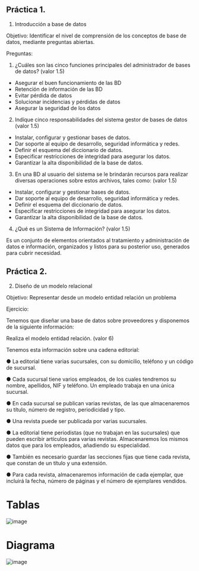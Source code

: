 ## Práctica 1.

1. Introducción a base de datos

Objetivo: Identificar el nivel de comprensión de los conceptos de base de datos,
mediante preguntas abiertas.
 
Preguntas:

1. ¿Cuáles son las cinco funciones principales del administrador de bases de datos?
(valor 1.5)

* Asegurar el buen funcionamiento de las BD
* Retención de información de las BD
* Evitar pérdida de datos
* Solucionar incidencias y pérdidas de datos
* Asegurar la seguridad de los datos


2. Indíque cinco responsabilidades del sistema gestor de bases de datos (valor 1.5)

* Instalar, configurar y gestionar bases de datos.
* Dar soporte al equipo de desarrollo, seguridad informática y redes.
* Definir el esquema del diccionario de datos.
* Especificar restricciones de integridad para asegurar los datos.
* Garantizar la alta disponibilidad de la base de datos.

3. En una BD al usuario del sistema se le brindarán recursos para realizar diversas
operaciones sobre estos archivos, tales como: (valor 1.5)

* Instalar, configurar y gestionar bases de datos.
* Dar soporte al equipo de desarrollo, seguridad informática y redes.
* Definir el esquema del diccionario de datos.
* Especificar restricciones de integridad para asegurar los datos.
* Garantizar la alta disponibilidad de la base de datos.

4. ¿Qué es un Sistema de Información? (valor 1.5) 

Es un conjunto de elementos orientados al tratamiento y administración de datos e información, organizados y listos para su posterior uso, generados para cubrir necesidad.

## Práctica 2.

2. Diseño de un modelo relacional

Objetivo: Representar desde un modelo entidad relación un problema


Ejercicio:

Tenemos que diseñar una base de datos sobre proveedores y disponemos de la siguiente
información:

Realiza el modelo entidad relación. (valor 6)

Tenemos esta información sobre una cadena editorial:

● La editorial tiene varias sucursales, con su domicilio, teléfono y un código de
sucursal.

● Cada sucursal tiene varios empleados, de los cuales tendremos su nombre,
apellidos, NIF y teléfono. Un empleado trabaja en una única sucursal.

● En cada sucursal se publican varias revistas, de las que almacenaremos su título,
número de registro, periodicidad y tipo.

● Una revista puede ser publicada por varias sucursales.

● La editorial tiene periodistas (que no trabajan en las sucursales) que pueden
escribir artículos para varias revistas. Almacenaremos los mismos datos que para
los empleados, añadiendo su especialidad.

● También es necesario guardar las secciones fijas que tiene cada revista, que
constan de un título y una extensión.

● Para cada revista, almacenaremos información de cada ejemplar, que incluirá la
fecha, número de páginas y el número de ejemplares vendidos.


# Tablas

![image](https://user-images.githubusercontent.com/103210431/169442001-1935929e-9647-4dfb-8805-dd144c5b21dd.png)


# Diagrama

![image](https://user-images.githubusercontent.com/103210431/169442215-cca2b1f1-9a6b-466d-859e-b0c42e919a2c.png)
